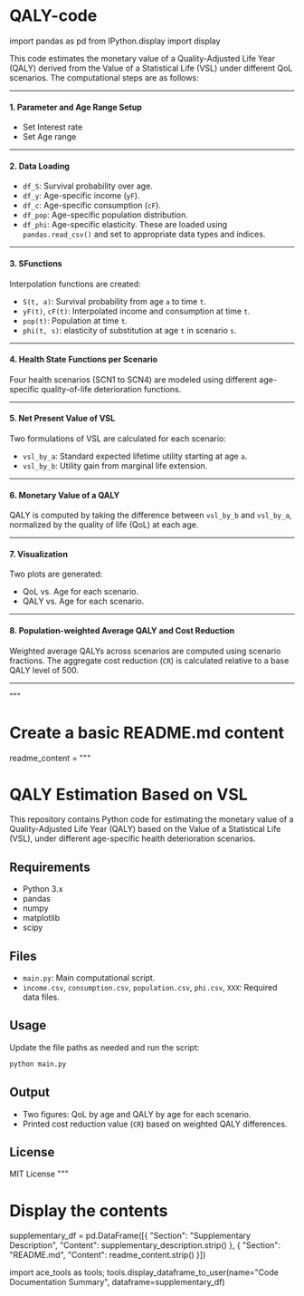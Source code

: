 # QALY-code
import pandas as pd
from IPython.display import display

This code estimates the monetary value of a Quality-Adjusted Life Year (QALY) derived from the Value of a Statistical Life (VSL) under different QoL scenarios. The computational steps are as follows:

---

#### 1. **Parameter and Age Range Setup**
- Set Interest rate
- Set Age range
---

#### 2. **Data Loading**
- `df_S`: Survival probability over age.
- `df_y`: Age-specific income (`yF`).
- `df_c`: Age-specific consumption (`cF`).
- `df_pop`: Age-specific population distribution.
- `df_phi`: Age-specific elasticity.
These are loaded using `pandas.read_csv()` and set to appropriate data types and indices.
---

#### 3. **SFunctions**
Interpolation functions are created:
- `S(t, a)`: Survival probability from age `a` to time `t`.
- `yF(t)`, `cF(t)`: Interpolated income and consumption at time `t`.
- `pop(t)`: Population at time `t`.
- `phi(t, s)`: elasticity of substitution at age `t` in scenario `s`.
---

#### 4. **Health State Functions per Scenario**
Four health scenarios (SCN1 to SCN4) are modeled using different age-specific quality-of-life deterioration functions.

---

#### 5. **Net Present Value of VSL**
Two formulations of VSL are calculated for each scenario:
- `vsl_by_a`: Standard expected lifetime utility starting at age `a`.
- `vsl_by_b`: Utility gain from marginal life extension.

---

#### 6. **Monetary Value of a QALY**
QALY is computed by taking the difference between `vsl_by_b` and `vsl_by_a`, normalized by the quality of life (QoL) at each age.

---

#### 7. **Visualization**
Two plots are generated:
- QoL vs. Age for each scenario.
- QALY vs. Age for each scenario.

---

#### 8. **Population-weighted Average QALY and Cost Reduction**
Weighted average QALYs across scenarios are computed using scenario fractions. The aggregate cost reduction (`CR`) is calculated relative to a base QALY level of 500.

---

"""

# Create a basic README.md content
readme_content = """
# QALY Estimation Based on VSL

This repository contains Python code for estimating the monetary value of a Quality-Adjusted Life Year (QALY) based on the Value of a Statistical Life (VSL), under different age-specific health deterioration scenarios.

## Requirements
- Python 3.x
- pandas
- numpy
- matplotlib
- scipy

## Files
- `main.py`: Main computational script.
- `income.csv`, `consumption.csv`, `population.csv`, `phi.csv`, `XXX`: Required data files.

## Usage
Update the file paths as needed and run the script:
```bash
python main.py
```

## Output
- Two figures: QoL by age and QALY by age for each scenario.
- Printed cost reduction value (`CR`) based on weighted QALY differences.

## License
MIT License
"""

# Display the contents
supplementary_df = pd.DataFrame([{
    "Section": "Supplementary Description",
    "Content": supplementary_description.strip()
}, {
    "Section": "README.md",
    "Content": readme_content.strip()
}])

import ace_tools as tools; tools.display_dataframe_to_user(name="Code Documentation Summary", dataframe=supplementary_df)
